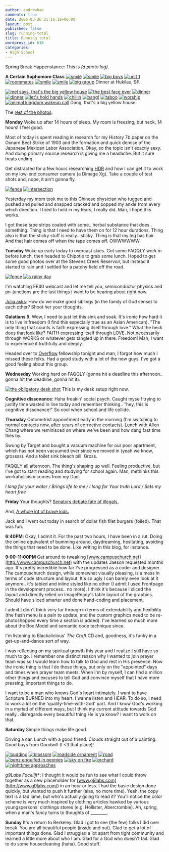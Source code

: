 ```yaml
---
author: andrewhao
comments: true
date: 2006-03-26 21:16:16+00:00
layout: post
published: false
slug: running-total
title: Running total
wordpress_id: 618
categories:
- High School
---
```


Spring Break Happenstance:
This is _(a photo log)_.

**A Certain Sophomore Class**
[![smile](http://static.flickr.com/45/118551079_a2c9cde747_m.jpg)](http://www.flickr.com/photos/andrewhao/118551079/) [![smile](http://static.flickr.com/19/118551886_351e833ba5_m.jpg)](http://www.flickr.com/photos/andrewhao/118551886/) [![big boys](http://static.flickr.com/44/118551597_11330d5ebf_m.jpg)](http://www.flickr.com/photos/andrewhao/118551597/) [![unit 1](http://static.flickr.com/50/118552695_e81b524f66_m.jpg)](http://www.flickr.com/photos/andrewhao/118552695/) [![roommates](http://static.flickr.com/38/118552728_654c151ec2_m.jpg)](http://www.flickr.com/photos/andrewhao/118552728/) [![smile](http://static.flickr.com/45/118551975_c193b8475e_m.jpg)](http://www.flickr.com/photos/andrewhao/118551975/) [![smile](http://static.flickr.com/56/118551917_691011e013_m.jpg)](http://www.flickr.com/photos/andrewhao/118551917/) [![big group](http://static.flickr.com/45/118550942_bdc1be00f1_m.jpg)](http://www.flickr.com/photos/andrewhao/118550942/)
Dinner at Hukilau, SF.

[![mel says, that's the big yellow house](http://static.flickr.com/34/118552820_4cd17885f3_m.jpg)](http://www.flickr.com/photos/andrewhao/118552820/) [![the best face ever](http://static.flickr.com/37/118553464_270c103632_m.jpg)](http://www.flickr.com/photos/andrewhao/118553464/) [![dinner](http://static.flickr.com/37/118553168_6190754782_m.jpg)](http://www.flickr.com/photos/andrewhao/118553168/) [![dinner](http://static.flickr.com/36/118553362_ccb723f47f_m.jpg)](http://www.flickr.com/photos/andrewhao/118553362/) [![let's hold hands](http://static.flickr.com/50/118553223_1e3520b861_m.jpg)](http://www.flickr.com/photos/andrewhao/118553223/) [![chillin](http://static.flickr.com/44/118551857_5f0c5312ae_m.jpg)](http://www.flickr.com/photos/andrewhao/118551857/) [![bang!](http://static.flickr.com/56/118553598_d98b74654b_m.jpg)](http://www.flickr.com/photos/andrewhao/118553598/) [![taboo](http://static.flickr.com/37/118551770_0d7f7189c4_m.jpg)](http://www.flickr.com/photos/andrewhao/118551770/) [![worship](http://static.flickr.com/47/118554821_d3ef9ba2eb_m.jpg)](http://www.flickr.com/photos/andrewhao/118554821/) [![animal kingdom wakeup call](http://static.flickr.com/38/118554097_576beb6050_m.jpg)](http://www.flickr.com/photos/andrewhao/118554097/)
Dang, that's a big yellow house.

The [rest of the photos](http://flickr.com/photos/andrewhao/tags/summy).

**Monday**
Woke up after 14 hours of sleep. My room is freezing, but heck, 14 hours! I feel good.

Most of today is spent reading in research for my History 7b paper on the Oxnard Beet Strike of 1903 and the formation and quick demise of the Japanese Mexican Labor Association. Okay, so the topic isn't exactly sexy. And doing primary source research is giving me a headache. But it sure beats coding.

Get distracted for a few hours researching [HDR](http://www.flickr.com/groups/hdr/) and how I can get it to work on my low-end consumer camera (a Dimage Xg). Take a couple of test shots and, nope, it ain't gonna fly.

[![fence](http://static.flickr.com/51/119962219_f9f660a970_m.jpg)](http://www.flickr.com/photos/andrewhao/119962219/) [![intersection](http://static.flickr.com/40/119962220_e8b4ac4aa9_m.jpg)](http://www.flickr.com/photos/andrewhao/119962220/)

Yesterday my mom took me to this Chinese physician who tugged and pushed and pulled and snapped cracked and popped my ankle from every which direction. I tried to hold in my tears, I really did. Man, I hope this works.

I got these tape strips coated with some.. herbal substance that does.. something. Thing is that I need to have them on for 12 hour durations. Thing also is that the sticky stuff is really.. sticky. Thing is that my leg has hair. And that hair comes off when the tape comes off. OWWWWWW

**Tuesday**
Woke up early today to overcast skies. Got some FAQQLY work in before lunch, then headed to Chipotle to grab some lunch. Hoped to get some good photos over at the Stevens Creek Reservoir, but instead it started to rain and I settled for a patchy field off the road.

[![fence](http://static.flickr.com/46/119962218_298582c7a7_m.jpg)](http://www.flickr.com/photos/andrewhao/119962218/) [![a rainy day](http://static.flickr.com/40/119962216_021ddc5001_m.jpg)](http://www.flickr.com/photos/andrewhao/119962216/)

I'm watching EE40 webcast and let me tell you, semiconductor physics and pn-junctions are the last things I want to be hearing about right now.

[Julia asks](http://www.xanga.com/lycheee/464277418/item.html?nextdate=last): How do we make good siblings (in the family of God sense) to each other? Shoot her your thoughts.

**Galatians 5**. Wow, I need to just let this sink and soak. It's ironic how hard it is to live in freedom (I find this especially true as an Asian American). "The only thing that counts is faith expressing itself through love." What the heck does that look like? FAITH expressing itself through LOVE. Not necessarily through WORKS or whatever gets tangled up in there. Freedom! Man, I want to experience it truthfully and deeply.

Headed over to [Overflow](http://www.xanga.com/overflow_collegecareer) fellowship tonight and man, I forgot how much I missed these folks. Had a good study with a lot of the new guys. I've got a good feeling about this group.

**Wednesday**
Working hard on FAQQLY (gonna hit a deadline this afternoon.. gonna hit the deadline, gonna hit it).

[![the obligatory desk shot](http://static.flickr.com/50/120091450_e4b36aac23_m.jpg)](http://www.flickr.com/photos/14345088@N00/120091450/)
This is my desk setup right now.

**Cognitive dissonance**: Haha freakin' social psych. Caught myself trying to justify time wasted in line today and remember thinking.. "hey, this is cognitive dissonance!" So cool when school and life collide.

**Thursday**
Optometrist appointment early in the morning (I'm switching to normal contacts now, after years of corrective contacts). Lunch with Allen Chang where we reminisced on where we've been and how dang fast time flies by.

Swung by Target and bought a vacuum machine for our poor apartment, which has not been vacuumed ever since we moved in (yeah we know, grossss). And a toilet sink bleach pill. Gross.

FAQQLY all afternoon. The thing's shaping up well. Feeling productive, but I've got to start reading and studying for school again. Man, methinks this workaholicism comes from my Dad.

_I long for your water / Brings life to me / I long for Your truth Lord / Sets my heart free_

**Friday**
Your thoughts? [Senators debate fate of illegals.](http://www.usatoday.com/news/washington/2006-03-29-senate-immigration_x.htm)

And, [A whole lot of brave kids.](http://www.mercurynews.com/mld/mercurynews/14235419.htm)

Jack and I went out today in search of dollar fish filet burgers (foiled). That was fun.

**6:40PM**: Okay, I admit it. For the past two hours, I have been in a rut. Doing the online equivalent of bumming around, daydreaming, hesitating, avoiding the things that need to be done. Like writing in this blog, for instance.

**9:00-11:00PM** Get around to tweaking [www.campuschurch.net](http://www.campuschurch.net) with the updates Jaeson requested months ago. It's pretty incredible how far I've progressed as a coder and designer. The campuschurch design, while somewhat visually pleasing, is a mess in terms of code structure and layout. It's so ugly I can barely even look at it anymore.. it's tabled and inline styled like no other (I admit I used Frontpage in the development process.. no more). I think it's because I sliced the layout and directly relied on ImageReady's table layout of the graphics. Should have sliced smarter and done hand-coding and placement.

I admit I didn't think very far through in terms of extendability and flexibility (the flash menu is a pain to update, and the custom graphics need to be re-photoshopped every time a section is added). I've learned so much more about the Box Model and semantic code technique since.

I'm listening to Blackalicious' _The Craft_ CD and, goodness, it's funky in a get-up-and-dance sort of way.

I was reflecting on my spiritual growth this year and I realize I still have so much to go. I remember one distinct reason why I wanted to join prayer team was so I would learn how to talk to God and rest in His presence. Now the ironic thing is that I do these things, but only on the "appointed" days and times when prayer team meets. When I'm by myself, I can find a million other things and excuses to tell God and convince myself that I have more pressing, important things to do.

I want to be a man who knows God's heart intimately. I want to have Scripture BURNED into my heart. I wanna listen and HEAR. To do so, I need to work a lot on the 'quality-time-with-God' part. And I know God's working in a myriad of different ways, but I think my current attitude towards God really.. disregards every beautiful thing He is ya know? I want to work on that.

**Saturday**
Simple things make life good.

Driving a car.
Lunch with a good friend.
Clouds straight out of a painting.
Good buys from Goodwill (I <3 that place)!

[![budding](http://static.flickr.com/39/121667462_64f93db65e_m.jpg)](http://www.flickr.com/photos/14345088@N00/121667462/) [![blossom](http://static.flickr.com/34/121667404_07d85a09b8_m.jpg)](http://www.flickr.com/photos/14345088@N00/121667404/) [![roadside ornament](http://static.flickr.com/45/121667367_38b3edbaf4_m.jpg)](http://www.flickr.com/photos/14345088@N00/121667367/) [![road](http://static.flickr.com/54/121668264_144ba5aa4b_m.jpg)](http://www.flickr.com/photos/14345088@N00/121668264/) [![benz engulfed in peonies](http://static.flickr.com/53/121667559_8092c2a795_m.jpg)](http://www.flickr.com/photos/14345088@N00/121667559/) [![sky on fire](http://static.flickr.com/46/121667651_27fca4dc66_m.jpg)](http://www.flickr.com/photos/14345088@N00/121667651/) [![orchard](http://static.flickr.com/48/121668159_ee991c57ed_m.jpg)](http://www.flickr.com/photos/14345088@N00/121668159/) [![nighttime approaches](http://static.flickr.com/35/121668007_629b051e5d_m.jpg)](http://www.flickr.com/photos/14345088@N00/121668007/)

**g9Labs* Facelift**: I thought it would be fun to see what I could throw together as a new placeholder for [www.g9labs.com](http://www.g9labs.com/) in an hour or less. I had the basic design done quickly, but wanted to push it further (alas, no more time). Yeah, the copy text is a tad lame, but who's actually going to read it? You'll notice the color scheme is very much inspired by clothing articles hawked by various youngspersons' clothings stores (e.g. Hollister, Abercrombie). Ah, spring, when a man's fancy turns to thoughts of ________.

**Sunday**
It's a return to Berkeley. Glad I got to see (the few) folks I did over break. You are all beautiful people (inside and out). Glad to get a lot of important things done. Glad I struggled a lot apart from tight community and learned a little more about who I am. Glad for a God who doesn't fail. Glad to do some housecleaning (haha). Good stuff.
